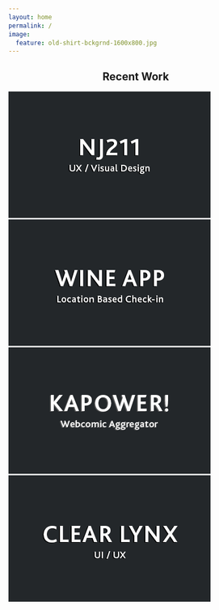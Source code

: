 ```yaml
---
layout: home
permalink: /
image:
  feature: old-shirt-bckgrnd-1600x800.jpg
---
```


<h2 style="text-align:center;">Recent Work</h2>
<div class="tiles">
<div class="tile">
   <a href="portfolio/NJ211" title="NJ211" class="post-teaser"><img src="images/nj211-logo.gif" alt="teaser" itemprop="image" /></a>
</div><!-- /.tile -->

<div class="tile">
  <a href="portfolio/njwines" title="NJwines" class="post-teaser"><img src="images/njwines-app.gif" alt="teaser" itemprop="image" />
    </a>
</div><!-- /.tile -->

<div class="tile">
  <a href="portfolio/Kapower" title="KAPOWER!" class="post-teaser"><img src="images/KAPOWER-logo.gif" alt="teaser" itemprop="image" /></a>
</div><!-- /.tile -->
<div class="tile">
  <a href="portfolio/clearlynx" title="ClearLynx" class="post-teaser"><img src="images/clearlynx-logo.gif" alt="teaser" itemprop="image" /></a>
</div><!-- /.tile -->


</div><!-- /.tiles -->
